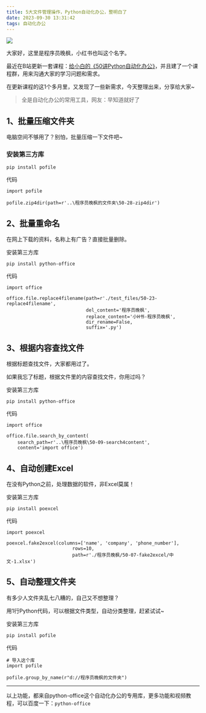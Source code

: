 ```yaml
---
title: 5大文件管理操作，Python自动化办公，整明白了
date: 2023-09-30 13:31:42
tags: 自动化办公
---
```





![](https://article-1300615378.cos.ap-nanjing.myqcloud.com/5%E4%B8%AA%E6%9D%80%E6%89%8B%E7%BA%A7Python%E4%BB%A3%E7%A0%81%2F5ge.jpg)


大家好，这里是程序员晚枫，小红书也叫这个名字。

最近在B站更新一套课程：[给小白的《50讲Python自动化办公》](https://mp.weixin.qq.com/s/VH93du82QMuPz_1V3c5a6w)，并且建了一个课程群，用来沟通大家的学习问题和需求。

在更新课程的这1个多月里，又发现了一些新需求，今天整理出来，分享给大家~


> 全是自动化办公的常用工具，网友：早知道就好了

## 1、批量压缩文件夹

电脑空间不够用了？别怕，批量压缩一下文件吧~


### 安装第三方库
```
pip install pofile
```

代码

```
import pofile

pofile.zip4dir(path=r'..\程序员晚枫的文件夹\50-28-zip4dir')
```

## 2、批量重命名

在网上下载的资料，名称上有广告？直接批量删除。

安装第三方库
```
pip install python-office

```

代码
```
import office

office.file.replace4filename(path=r'./test_files/50-23-replace4filename',
                             del_content='程序员晚枫',
                             replace_content='小H书-程序员晚枫',
                             dir_rename=False,
                             suffix='.py')
```



## 3、根据内容查找文件

根据标题查找文件，大家都用过了。

如果我忘了标题，根据文件里的内容查找文件，你用过吗？

安装第三方库
```
pip install python-office

```

代码
```
import office

office.file.search_by_content(
    search_path=r'..\程序员晚枫\50-09-search4content',
    content='import office')
```

## 4、自动创建Excel

在没有Python之前，处理数据的软件，非Excel莫属！

安装第三方库
```
pip install poexcel

```

代码
```
import poexcel

poexcel.fake2excel(columns=['name', 'company', 'phone_number'],
                        rows=10,
                        path=r'./程序员晚枫/50-07-fake2excel/中文-1.xlsx')
```

## 5、自动整理文件夹

有多少人文件夹乱七八糟的，自己又不想整理？

用1行Python代码，可以根据文件类型，自动分类整理，赶紧试试~

安装第三方库
```
pip install pofile

```

代码
```
# 导入这个库
import pofile

pofile.group_by_name(r"d://程序员晚枫的文件夹")
```
---

以上功能，都来自python-office这个自动化办公的专用库，更多功能和视频教程，可以百度一下：``python-office``




